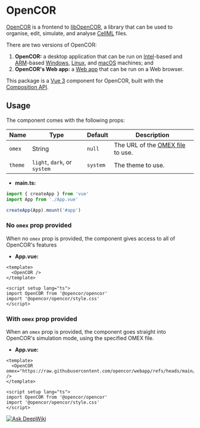# OpenCOR

[OpenCOR](https://opencor.ws/) is a frontend to [libOpenCOR](https://opencor.ws/libopencor/), a library that can be used to organise, edit, simulate, and analyse [CellML](https://cellml.org/) files.

There are two versions of OpenCOR:

1. **OpenCOR:** a desktop application that can be run on [Intel](https://en.wikipedia.org/wiki/List_of_Intel_processors)-based and [ARM](https://en.wikipedia.org/wiki/ARM_architecture_family)-based [Windows](https://en.wikipedia.org/wiki/Microsoft_Windows), [Linux](https://en.wikipedia.org/wiki/Linux), and [macOS](https://en.wikipedia.org/wiki/MacOS) machines; and
2. **OpenCOR's Web app:** a [Web app](https://en.wikipedia.org/wiki/Web_application) that can be run on a Web browser.

This package is a [Vue 3](https://vuejs.org/) component for OpenCOR, built with the [Composition API](https://vuejs.org/guide/extras/composition-api-faq).

## Usage

The component comes with the following props:

| Name    | Type                         | Default  | Description                                                     |
| ------- | ---------------------------- | -------- | --------------------------------------------------------------- |
| `omex`  | String                       | `null`   | The URL of the [OMEX file](https://combinearchive.org/) to use. |
| `theme` | `light`, `dark`, or `system` | `system` | The theme to use.                                               |

- **main.ts:**

```typescript
import { createApp } from 'vue'
import App from './App.vue'

createApp(App).mount('#app')
```

### No `omex` prop provided

When no `omex` prop is provided, the component gives access to all of OpenCOR's features

- **App.vue:**

```vue
<template>
  <OpenCOR />
</template>

<script setup lang="ts">
import OpenCOR from '@opencor/opencor'
import '@opencor/opencor/style.css'
</script>
```

### With `omex` prop provided

When an `omex` prop is provided, the component goes straight into OpenCOR's simulation mode, using the specified OMEX file.

- **App.vue:**

```vue
<template>
  <OpenCOR omex="https://raw.githubusercontent.com/opencor/webapp/refs/heads/main/tests/models/ui/lorenz.omex" />
</template>

<script setup lang="ts">
import OpenCOR from '@opencor/opencor'
import '@opencor/opencor/style.css'
</script>
```

[![Ask DeepWiki](https://deepwiki.com/badge.svg)](https://deepwiki.com/opencor/webapp)
